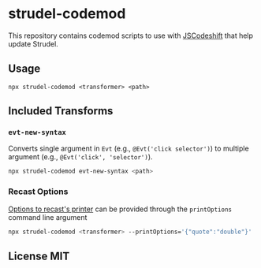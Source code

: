 # strudel-codemod

This repository contains codemod scripts to use with [JSCodeshift](https://github.com/facebook/jscodeshift) that help update Strudel.

## Usage

`npx strudel-codemod <transformer> <path>`

## Included Transforms

### `evt-new-syntax`
Converts single argument in `Evt` (e.g., `@Evt('click selector')`) to multiple argument (e.g., `@Evt('click', 'selector')`).

```sh
npx strudel-codemod evt-new-syntax <path>
```

### Recast Options

[Options to recast's printer](https://github.com/benjamn/recast/blob/master/lib/options.js) can be provided
through the `printOptions` command line argument

```sh
npx strudel-codemod <transformer> --printOptions='{"quote":"double"}'
```

## License MIT